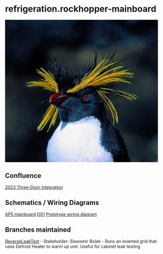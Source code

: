 # refrigeration.rockhopper-mainboard

![The Rockhopper Penguin](/doc/rockhopper.jpeg "Rockhopper penguin")

## Confluence

[2023 Three-Door Integration](https://geappliances.atlassian.net/wiki/spaces/2MDP/overview)

## Schematics / Wiring Diagrams
[AP5 mainboard](https://geappliances.atlassian.net/wiki/download/attachments/1098088453/SCH_197D8525_MB6075S_Mainboard_5-25-2018(2).pdf?api=v2)
[DG1](https://geappliances.atlassian.net/wiki/spaces/RDR/pages/3292856340/SxS)
[Prototype wiring diagram](https://geappliances.atlassian.net/wiki/spaces/RDR/pages/3384147977/Prototype+Build)

## Branches maintained
[ReverseLeakTest](https://github.com/geappliances/refrigeration.rockhopper-mainboard/tree/ReverseLeakTest) - Stakeholder: Slawomir Bolek - Runs an inverted grid that uses Defrost Heater to warm up unit. Useful for cabinet leak testing

